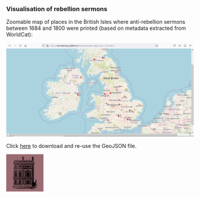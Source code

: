 ### Visualisation of rebellion sermons

Zoomable map of places in the British Isles where anti-rebellion sermons between 1684 and 1800 were printed (based on metadata extracted from WorldCat):

[<img src="./assets/MAP_screenshot-sermons.png"/>](https://monikabarget.github.io/Revolts/sermon-map/sermon-map.html)
  
Click [here](https://github.com/MonikaBarget/Revolts/blob/master/MAP_sermons-per-place.geojson) to download and re-use the GeoJSON file.


[<img src="./assets/home.png" width="100"/>](https://monikabarget.github.io/Revolts/sermon-map/sermon-map.html)
